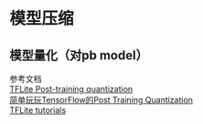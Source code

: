 # 模型压缩
## 模型量化（对pb model）
参考文档  
[TFLite Post-training quantization](https://www.tensorflow.org/lite/performance/post_training_quantization)  
[简单玩玩TensorFlow的Post Training Quantization](https://developer.aliyun.com/article/715820)  
[TFLite tutorials](https://github.com/tensorflow/tensorflow/blob/r1.14/tensorflow/lite/tutorials/full_integer_post_training_quant.ipynb?spm=a2c6h.12873639.0.0.387a31c0zu40ES&file=full_integer_post_training_quant.ipynb)


